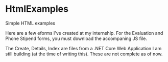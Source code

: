 # HtmlExamples
Simple HTML examples

Here are a few eforms I've created at my internship. For the Evaluation and Phone Stipend forms, you must download the accompaning JS file.

The Create, Details, Index are files from a .NET Core Web Application I am still building (at the time of writing this). These are not complete as of now.
